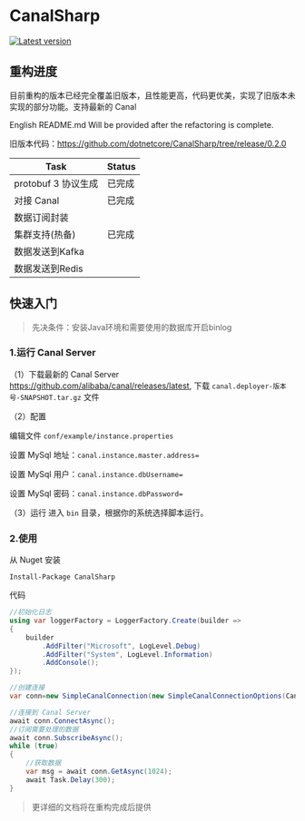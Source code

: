 # CanalSharp

[![Latest version](https://img.shields.io/nuget/v/CanalSharp.svg)](https://www.nuget.org/packages/CanalSharp/) 

## 重构进度

目前重构的版本已经完全覆盖旧版本，且性能更高，代码更优美，实现了旧版本未实现的部分功能。支持最新的 Canal

English README.md  Will be provided after the refactoring is complete.

旧版本代码：https://github.com/dotnetcore/CanalSharp/tree/release/0.2.0

| Task                | Status   |
| ------------------- | ------ |
| protobuf 3 协议生成 | 已完成 |
| 对接 Canal          | 已完成 |
| 数据订阅封装        |        |
| 集群支持(热备)      |  已完成  |
| 数据发送到Kafka     |        |
| 数据发送到Redis     |        |

## 快速入门

>先决条件：安装Java环境和需要使用的数据库开启binlog

### 1.运行 Canal Server

（1）下载最新的 Canal Server https://github.com/alibaba/canal/releases/latest, 下载 `canal.deployer-版本号-SNAPSHOT.tar.gz` 文件

（2）配置

编辑文件 `conf/example/instance.properties`

设置 MySql 地址：`canal.instance.master.address=`

设置 MySql 用户：`canal.instance.dbUsername=`

设置 MySql 密码：`canal.instance.dbPassword=`

（3）运行
  进入 `bin` 目录，根据你的系统选择脚本运行。

### 2.使用

从 Nuget 安装

````shell
Install-Package CanalSharp
````

代码
````csharp
//初始化日志
using var loggerFactory = LoggerFactory.Create(builder =>
{
    builder
        .AddFilter("Microsoft", LogLevel.Debug)
        .AddFilter("System", LogLevel.Information)
        .AddConsole();
});

//创建连接
var conn=new SimpleCanalConnection(new SimpleCanalConnectionOptions(Canal Server 地址,端口 默认 11111,ClientId 自定义), loggerFactory.CreateLogger<SimpleCanalConnection>());

//连接到 Canal Server
await conn.ConnectAsync();
//订阅需要处理的数据
await conn.SubscribeAsync();
while (true)
{
    //获取数据
    var msg = await conn.GetAsync(1024);
    await Task.Delay(300);
}
````

>更详细的文档将在重构完成后提供
